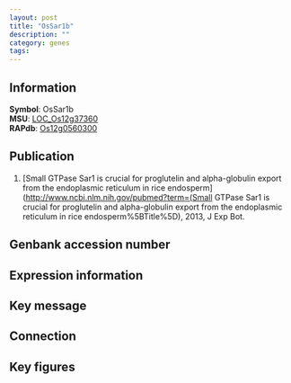```yaml
---
layout: post
title: "OsSar1b"
description: ""
category: genes
tags: 
---
```


## Information
__Symbol__: OsSar1b  
__MSU__: [LOC_Os12g37360](http://rice.plantbiology.msu.edu/cgi-bin/ORF_infopage.cgi?orf=LOC_Os12g37360)  
__RAPdb__: [Os12g0560300](http://rapdb.dna.affrc.go.jp/viewer/gbrowse_details/irgsp1?name=Os12g0560300)  

## Publication
1. [Small GTPase Sar1 is crucial for proglutelin and alpha-globulin export from the endoplasmic reticulum in rice endosperm](http://www.ncbi.nlm.nih.gov/pubmed?term=(Small GTPase Sar1 is crucial for proglutelin and alpha-globulin export from the endoplasmic reticulum in rice endosperm%5BTitle%5D), 2013, J Exp Bot.

## Genbank accession number

## Expression information

## Key message

## Connection

## Key figures


